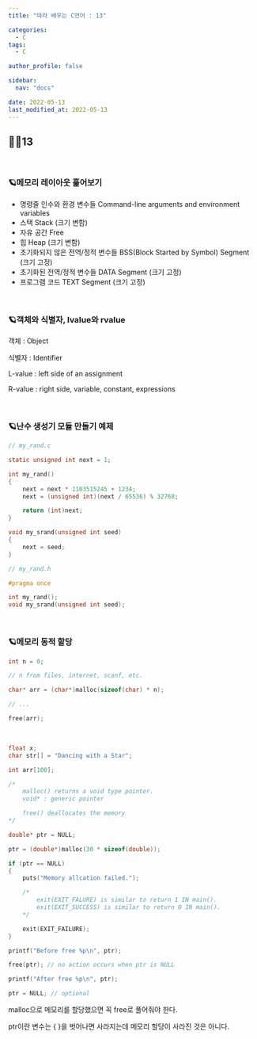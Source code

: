 ```yaml
---
title: "따라 배우는 C언어 : 13"

categories:
  - C
tags:
  - C

author_profile: false

sidebar:
  nav: "docs"

date: 2022-05-13
last_modified_at: 2022-05-13
---
```


## 🙇‍♀️13

<br>

### 🪐메모리 레이아웃 훑어보기

* 명령줄 인수와 환경 변수들 Command-line arguments and environment variables
* 스택 Stack (크기 변함)
* 자유 공간 Free
* 힙 Heap (크기 변함)
* 초기화되지 않은 전역/정적 변수들 BSS(Block Started by Symbol) Segment (크기 고정)
* 초기화된 전역/정적 변수들 DATA Segment (크기 고정)
* 프로그램 코드 TEXT Segment (크기 고정)


<br>

### 🪐객체와 식별자, lvalue와 rvalue

객체 : Object

식별자 : Identifier

L-value : left side of an assignment

R-value : right side, variable, constant, expressions


<br>

### 🪐난수 생성기 모듈 만들기 예제

```c
// my_rand.c

static unsigned int next = 1;

int my_rand()
{
	next = next * 1103515245 + 1234;
	next = (unsigned int)(next / 65536) % 32768;

	return (int)next;
}

void my_srand(unsigned int seed)
{
	next = seed;
}
```

```c
// my_rand.h

#pragma once

int my_rand();
void my_srand(unsigned int seed);
```


<br>

### 🪐메모리 동적 할당

```c
int n = 0;

// n from files, internet, scanf, etc.

char* arr = (char*)malloc(sizeof(char) * n);

// ... 

free(arr);
```

<br>

```c
float x;
char str[] = "Dancing with a Star";

int arr[100];

/*
	malloc() returns a void type pointer.
	void* : generic pointer

	free() deallocates the memory
*/

double* ptr = NULL;

ptr = (double*)malloc(30 * sizeof(double));

if (ptr == NULL)
{
	puts("Memory allcation failed.");

	/*
		exit(EXIT_FALURE) is similar to return 1 IN main().
		exit(EXIT_SUCCESS) is similar to return 0 IN main().
	*/

	exit(EXIT_FAILURE);
}

printf("Before free %p\n", ptr);

free(ptr); // no action occurs when ptr is NULL

printf("After free %p\n", ptr);

ptr = NULL; // optional
```

malloc으로 메모리를 할당했으면 꼭 free로 풀어줘야 한다.

ptr이란 변수는 { }을 벗어나면 사라지는데 메모리 할당이 사라진 것은 아니다.